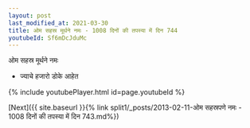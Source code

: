 ```yaml
---
layout: post
last_modified_at: 2021-03-30
title: ओम सहस्र मूर्थने नमः - 1008 दिनों की तपस्या में दिन 744
youtubeId: Sf6mDcJduMc
---
```

 
 
 ओम सहस्र मूर्थने नमः  
 
 -  ज्याचे हजारो डोके आहेत 
 
  
 
  
 
 
 
 
 
 


{% include youtubePlayer.html id=page.youtubeId %}
 
[Next]({{ site.baseurl }}{% link  split1/_posts/2013-02-11-ओम सहस्रपणे नमः - 1008 दिनों की तपस्या में दिन 743.md%})
 
